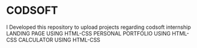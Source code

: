 # CODSOFT
I Developed this repository to upload projects regarding codsoft internship
LANDING PAGE USING HTML-CSS
PERSONAL PORTFOLIO USING HTML-CSS
CALCULATOR USING HTML-CSS
